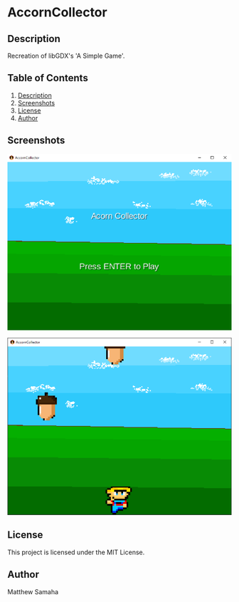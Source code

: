  # AccornCollector

## Description

Recreation of libGDX's 'A Simple Game'.

## Table of Contents

1.  [Description](#description)
2.  [Screenshots](#screenshots)
3.  [License](#license)
4.  [Author](#author)

## Screenshots

![Screenshot 1](https://github.com/mjsamaha/AccornCollector/blob/main/debugging/1.PNG)

![Screenshot 2](https://github.com/mjsamaha/AccornCollector/blob/main/debugging/2.PNG)

## License

This project is licensed under the MIT License.

## Author

Matthew Samaha
